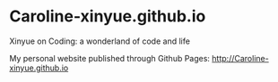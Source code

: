# Caroline-xinyue.github.io
Xinyue on Coding: a wonderland of code and life

My personal website published through Github Pages: http://Caroline-xinyue.github.io
